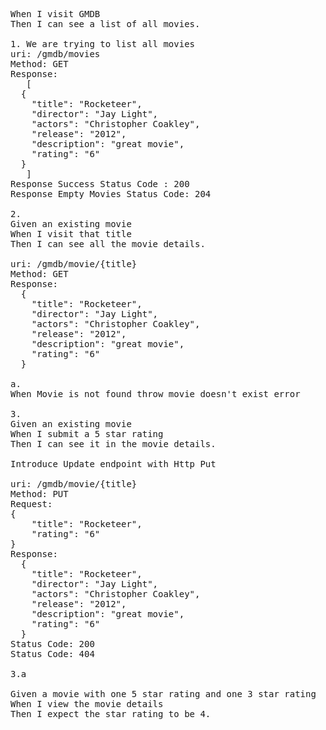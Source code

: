 <pre>
When I visit GMDB
Then I can see a list of all movies.

1. We are trying to list all movies
uri: /gmdb/movies
Method: GET
Response:
   [
  {
    "title": "Rocketeer",
    "director": "Jay Light",
    "actors": "Christopher Coakley",
    "release": "2012",
    "description": "great movie",
    "rating": "6"
  }
   ]
Response Success Status Code : 200
Response Empty Movies Status Code: 204
   
2. 
Given an existing movie
When I visit that title
Then I can see all the movie details.

uri: /gmdb/movie/{title}
Method: GET
Response:
  {
    "title": "Rocketeer",
    "director": "Jay Light",
    "actors": "Christopher Coakley",
    "release": "2012",
    "description": "great movie",
    "rating": "6"
  }

a.
When Movie is not found throw movie doesn't exist error

3.
Given an existing movie
When I submit a 5 star rating
Then I can see it in the movie details.

Introduce Update endpoint with Http Put

uri: /gmdb/movie/{title}
Method: PUT
Request:
{
    "title": "Rocketeer",
    "rating": "6"
}
Response:
  {
    "title": "Rocketeer",
    "director": "Jay Light",
    "actors": "Christopher Coakley",
    "release": "2012",
    "description": "great movie",
    "rating": "6"
  }
Status Code: 200
Status Code: 404

3.a

Given a movie with one 5 star rating and one 3 star rating
When I view the movie details
Then I expect the star rating to be 4.


</pre>